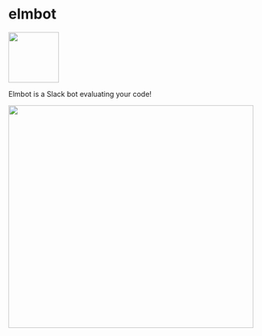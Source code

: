 # elmbot

[<img src="https://github.com/Janiczek/elmbot/raw/master/docs/avatar.png" width="100" height="100">](https://github.com/Janiczek/elmbot/raw/master/docs/avatar.png)

Elmbot is a Slack bot evaluating your code!

<img src="https://github.com/Janiczek/elmbot/raw/master/docs/screencast.gif" width="486" height="441">

